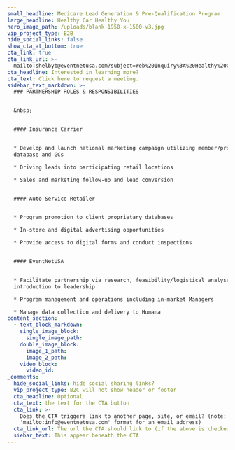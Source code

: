 ```yaml
---
small_headline: Medicare Lead Generation & Pre-Qualification Program
large_headline: Healthy Car Healthy You
hero_image_path: /uploads/blank-1950-x-1500-v3.jpg
vip_project_type: B2B
hide_social_links: false
show_cta_at_bottom: true
cta_link: true
cta_link_url: >-
  mailto:shelbyb@eventnetusa.com?subject=Web%20Inquiry%3A%20Healthy%20Car%20Healthy%20You
cta_headline: Interested in learning more?
cta_text: Click here to request a meeting.
sidebar_text_markdown: >-
  ### PARTNERSHIP ROLES & RESPONSIBILITIES


  &nbsp;


  #### Insurance Carrier


  * Develop and launch national marketing campaign utilizing member/prospect
  database and GCs

  * Driving leads into participating retail locations

  * Sales and marketing follow-up and lead conversion


  #### Auto Service Retailer


  * Program promotion to client proprietary databases

  * In-store and digital advertising opportunities

  * Provide access to digital forms and conduct inspections


  #### EventNetUSA


  * Facilitate partnership via research, feasibility/logistical analyses and
  introduction to leadership

  * Program management and operations including in-market Managers

  * Manage data collection and delivery to Humana
content_section:
  - text_block_markdown:
    single_image_block:
      single_image_path:
    double_image_block:
      image_1_path:
      image_2_path:
    video_block:
      video_id:
_comments:
  hide_social_links: hide social sharing links?
  vip_project_type: B2C will not show header or footer
  cta_headline: Optional
  cta_text: the text for the CTA button
  cta_link: >-
    Does the CTA triggera link to another page, site, or email? (note: use
    'mailto:info@eventnetusa.com' format for an email address)
  cta_link_url: The url the CTA should link to (if the above is checked)
  siebar_text: This appear beneath the CTA
---
```


